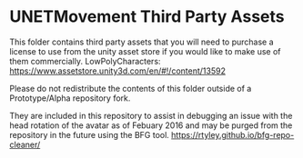 # UNETMovement Third Party Assets
This folder contains third party assets that you will need to purchase a license to use from the unity asset store if you would like to make use of them commercially.
LowPolyCharacters: https://www.assetstore.unity3d.com/en/#!/content/13592

Please do not redistribute the contents of this folder outside of a Prototype/Alpha repository fork.

They are included in this repository to assist in debugging an issue with the head rotation of the avatar as of Febuary 2016 and may be purged from the repository in the future using the BFG tool.
https://rtyley.github.io/bfg-repo-cleaner/